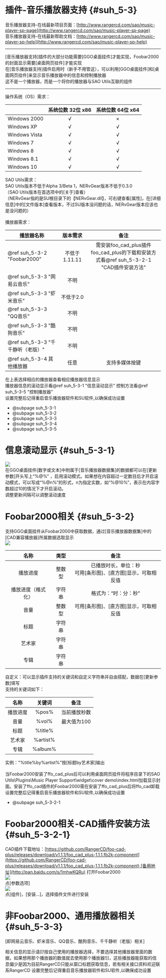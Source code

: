 # 插件-音乐播放器支持 {#suh_5-3}
音乐播放器支持-在线最新项目页面：[http://www.rangercd.com/sao/music-player-sp-page](http://www.rangercd.com/sao/music-player-sp-page)<br>
音乐播放器支持-在线最新帮助文档：[http://www.rangercd.com/sao/music-player-sp-help](http://www.rangercd.com/sao/music-player-sp-help)<br>
***
[音乐播放器支持]插件的大部分功能需要[GGO桌面挂件]才能实现，Foobar2000的封面显示需要[桌面网页挂件]才能实现<br>
在[音乐播放器支持]插件启用时（新手不用管这），可以利用[GGO桌面挂件]和[桌面网页挂件]来显示音乐播放器中的信息和控制播放器<br>
这不是一个播放器，而是一个将你的播放器与SAO Utils互联的组件<br>
***
操作系统（OS）需求：<br>

|               | 系统位数  32位   x86 | 系统位数  64位   x64 |
| ------------- | :------------------: | :------------------: |
| Windows 2000  | √                    | ×                    |
| Windows XP    | √                    | √                    |
| Windows Vista | √                    | √                    |
| Windows 7     | √                    | √                    |
| Windows 8     | √                    | √                    |
| Windows 8.1   | √                    | √                    |
| Windows 10    | √                    | √                    |

SAO Utils需求：<br>
SAO Utils版本不低于Alpha 3/Beta 1，NERvGear版本不低于0.3.0 <br>
（SAO Utils版本在首选项中的[关于]查看）<br>
（NERvGear指的是SU根目录下的【NERvGear.dll】，可右键查看[属性]，在[详细信息]中的[文件版本]查看版本，不过SU版本没问题的话，NERvGear版本应该也是没问题的）<br><br>
播放器需求：

| 播放器名称       | 版本需求      | 备注 |
| -------------    | :-----------: | :------------------: |
| @ref suh_5-3-2 "Foobar2000"       | 不低于1.11.11 | 需安装foo\_cad\_plus插件<br>foo\_cad\_plus的下载和安装方式看@ref suh_5-3-2-1 "CAD插件安装方法"|
| @ref suh_5-3-3 "网易云音乐"       | 不明          |                      |
| @ref suh_5-3-3 "虾米音乐"         | 不低于2.0     |                      |
| @ref suh_5-3-3 "QQ音乐"           | 不明          |                      |
| @ref suh_5-3-3 "酷狗音乐"| 不明          |                      |
| @ref suh_5-3-3 "千千静听（老版）" | 不明          |                      |
| @ref suh_5-3-4 其他播放器       | 任意          | 支持多媒体按键       |

在上表选择相应的播放器查看相应播放器信息显示<br>
播放器信息的滚动显示看@ref suh_5-3-1 "信息滚动显示"
控制方法看@ref suh_5-3-5 "控制播放器"<br>
设置完整后记得重启音乐播放器软件和SU软件,以确保成功设置

- @subpage suh_5-3-1
- @subpage suh_5-3-2
- @subpage suh_5-3-3
- @subpage suh_5-3-4
- @subpage suh_5-3-5

# 信息滚动显示 {#suh_5-3-1}
![](https://github.com/LiyroPen/SAO_Utils_help/tree/master/Images/5-3-1-1.jpg)<br>
在GGO桌面挂件[数字或文本]中附属于[音乐播放器数据集]的数据都可以在[更新参数]开头写上“%@%”    ，启用滚动模式。如果想在内容超过一定数目后才开启滚动模式，可以写成“%@n%”的形式，n为指定实数，如“%@10%”，表示在内容字数超过10的情况下才开启滚动。<br>
调整更新间隔可以调整滚动速度

# Foobar2000相关 {#suh_5-3-2}
支持GGO桌面挂件从Foobar2000中获取数据，通过[音乐播放器数据集]中的[CAD兼容播放器]所属数据选取显示<br>
![](https://github.com/LiyroPen/SAO_Utils_help/tree/master/Images/5-3-2-1.jpg)<br>

| 名称              | 类型   | 备注 |
| :---------------: | :----: | :----: |
| 播放进度          | 整数型 | 已播放时长，单位：秒<br>可用[条形图]、[直方图]显示，可取相反值 |
| 播放进度（格式化）| 字符串 | 格式为：“时：分：秒”  |
| 音量              | 整数型 | 可用[条形图]、[直方图]显示，可取相反值 |
| 标题              | 字符串 | |
| 艺术家            | 字符串 | |
| 专辑              | 字符串 | |

自定义：可以显示插件支持的关键词和自定义字符串并自由搭配，数据在[更新参数]填写<br>
支持的关键词如下： 

| 名称     | 关键词   | 备注        |
|:-------: | :------: | :---------: |
| 播放进度 | %pos%    | 当前播放秒数|
| 音量     | %vol%    | 最大值为100 |
| 标题     | %title%  |             |
| 艺术家   | %artist% |             |
| 专辑     | %album%  |             |

实例："%title%by%artist%"按[标题by艺术家]输出<br><br>
当Foobar2000安装了ffo\_cad\_plus后可以利用桌面网页挂件将程序目录下的SAO Utils\Plugins\Music Player Support\widget\cover demo\index.html加载显示封面。安装了ffo\_cad插件的Foobar2000需在安装了ffo\_cad\_plus后将ffo_cad卸载 <br>
设置完整后记得重启音乐播放器软件和SU软件,以确保成功设置

- @subpage suh_5-3-2-1

# Foobar2000相关-CAD插件安装方法 {#suh_5-3-2-1}
CAD插件下载地址：[https://github.com/RangerCD/foo-cad-plus/releases/download/v1.1.1/foo_cad_plus-1.1.1.fb2k-component](https://github.com/RangerCD/foo-cad-plus/releases/download/v1.1.1/foo_cad_plus-1.1.1.fb2k-component),[备用地址](http://pan.baidu.com/s/1mhwKQRu)
打开Foobar2000<br>
![](https://github.com/LiyroPen/SAO_Utils_help/tree/master/Images/5-3-2-1-1.jpg)<br>
点[参数选项]<br>
![](https://github.com/LiyroPen/SAO_Utils_help/tree/master/Images/5-3-2-1-2.jpg)<br>
点[组件]，[安装…]，选择插件文件进行安装

# 非Foobar2000、通用播放器相关 {#suh_5-3-3}
[即网易云音乐、虾米音乐、QQ音乐、酷狗音乐、千千静听（老版）相关]

相关信息的显示请[[!按自己使用的播放器选择，不要选择其他播放器里面的数据，如果想用那个播放器的数值就去使用那个播放器!]]，这些播放器能获取的信息偏少是因为目前RangerCD只能从窗口标题获取信息，若有相关接口资料欢迎联系RangerCD
设置完整后记得重启音乐播放器软件和SU软件,以确保成功设置
